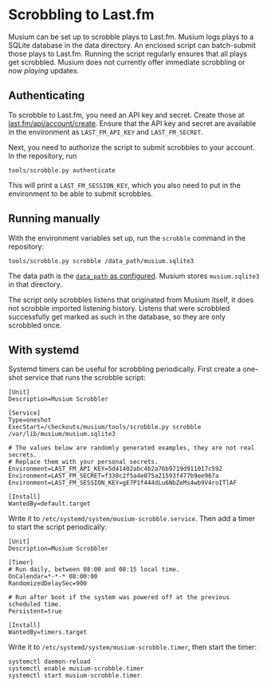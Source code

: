# Scrobbling to Last.fm

Musium can be set up to scrobble plays to Last.fm. Musium logs plays to a SQLite
database in the data directory. An enclosed script can batch-submit those plays
to Last.fm. Running the script regularly ensures that all plays get scrobbled.
Musium does not currently offer immediate scrobbling or *now playing* updates.

## Authenticating

To scrobble to Last.fm, you need an <abbr>API</abbr> key and secret. Create those
at [last.fm/api/account/create](https://www.last.fm/api/account/create).
Ensure that the <abbr>API</abbr> key and secret are available in the environment
as `LAST_FM_API_KEY` and `LAST_FM_SECRET`.

Next, you need to authorize the script to submit scrobbles to your account. In
the repository, run

    tools/scrobble.py authenticate

This will print a `LAST_FM_SESSION_KEY`, which you also need to put in the
environment to be able to submit scrobbles.

## Running manually

With the environment variables set up, run the `scrobble` command in the
repository:

    tools/scrobble.py scrobble /data_path/musium.sqlite3

The data path is the [`data_path` as configured](configuration.md#data_path).
Musium stores `musium.sqlite3` in that directory.

The script only scrobbles listens that originated from Musium itself, it does
not scrobble imported listening history. Listens that were scrobbled
successfully get marked as such in the database, so they are only scrobbled
once.

## With systemd

Systemd timers can be useful for scrobbling periodically. First create a
one-shot service that runs the scrobble script:

```systemd
[Unit]
Description=Musium Scrobbler

[Service]
Type=oneshot
ExecStart=/checkouts/musium/tools/scrobble.py scrobble /var/lib/musium/musium.sqlite3

# The values below are randomly generated examples, they are not real secrets.
# Replace them with your personal secrets.
Environment=LAST_FM_API_KEY=5d41402abc4b2a76b9719d911017c592
Environment=LAST_FM_SECRET=f330c2f5a4e075a21593f477b9ee967a
Environment=LAST_FM_SESSION_KEY=gE7P1f444dLu6NbZeMs4wb9V4roITlAF

[Install]
WantedBy=default.target
```

Write it to `/etc/systemd/system/musium-scrobble.service`. Then add a timer to
start the script periodically:

```systemd
[Unit]
Description=Musium Scrobbler

[Timer]
# Run daily, between 08:00 and 08:15 local time.
OnCalendar=*-*-* 08:00:00
RandomizedDelaySec=900

# Run after boot if the system was powered off at the previous scheduled time.
Persistent=true

[Install]
WantedBy=timers.target
```

Write it to `/etc/systemd/system/musium-scrobble.timer`, then start the timer:

    systemctl daemon-reload
    systemctl enable musium-scrobble.timer
    systemctl start musium-scrobble.timer
